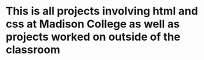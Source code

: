 # This is all projects involving html and css at Madison College as well as projects worked on outside of the classroom
